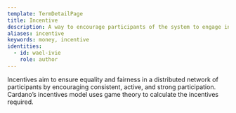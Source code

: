 ```yaml
---
template: TermDetailPage
title: Incentive
description: A way to encourage participants of the system to engage in the network by rewarding them with a return that is proportional to their efforts.
aliases: incentive
keywords: money, incentive
identities:
  - id: wael-ivie
    role: author
---
```


Incentives aim to ensure equality and fairness in a distributed network of participants by encouraging consistent, active, and strong participation. Cardano’s incentives model uses game theory to calculate the incentives required.
